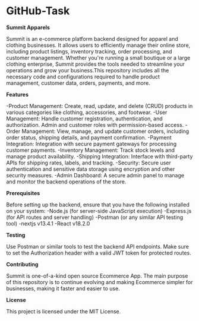 # GitHub-Task

**Summit  Apparels**

Summit is an e-commerce platform backend designed for apparel and clothing businesses. It allows users to efficiently manage their online store, including product listings, inventory tracking, order processing, and customer management. Whether you're running a small boutique or a large clothing enterprise, Summit provides the tools needed to streamline your operations and grow your business.This repository includes all the necessary code and configurations required to handle product management, customer data, orders, payments, and more.


**Features**

-Product Management: Create, read, update, and delete (CRUD) products in various categories like clothing, accessories, and footwear.
-User Management: Handle customer registration, authentication, and authorization. Admin and customer roles with permission-based access.
-Order Management: View, manage, and update customer orders, including order status, shipping details, and payment confirmation.
-Payment Integration: Integration with secure payment gateways for processing customer payments.
-Inventory Management: Track stock levels and manage product availability.
-Shipping Integration: Interface with third-party APIs for shipping rates, labels, and tracking.
-Security: Secure user authentication and sensitive data storage using encryption and other security measures.
-Admin Dashboard: A secure admin panel to manage and monitor the backend operations of the store.


**Prerequisites**

Before setting up the backend, ensure that you have the following installed on your system:
-Node.js (for server-side JavaScript execution)
-Express.js (for API routes and server handling)
-Postman (or any similar API testing tool)
-nextjs v13.4.1
-React v18.2.0

**Testing**

Use Postman or similar tools to test the backend API endpoints. Make sure to set the Authorization header with a valid JWT token for protected routes.


**Contributing**

Summit is one-of-a-kind open source Ecommerce App. The main purpose of this repository is to continue evolving and making Ecommerce simpler for businesses, making it faster and easier to use.

**License**

This project is licensed under the MIT License.
